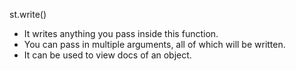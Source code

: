 st.write()
- It writes anything you pass inside this function.
- You can pass in multiple arguments, all of which will be written.
- It can be used to view docs of an object.